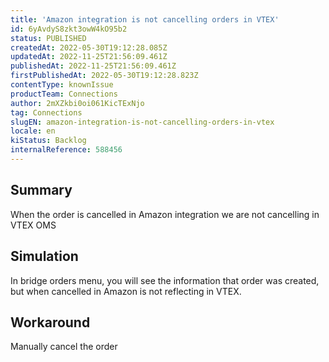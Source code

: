 ```yaml
---
title: 'Amazon integration is not cancelling orders in VTEX'
id: 6yAvdyS8zkt3owW4kO95b2
status: PUBLISHED
createdAt: 2022-05-30T19:12:28.085Z
updatedAt: 2022-11-25T21:56:09.461Z
publishedAt: 2022-11-25T21:56:09.461Z
firstPublishedAt: 2022-05-30T19:12:28.823Z
contentType: knownIssue
productTeam: Connections
author: 2mXZkbi0oi061KicTExNjo
tag: Connections
slugEN: amazon-integration-is-not-cancelling-orders-in-vtex
locale: en
kiStatus: Backlog
internalReference: 588456
---
```


## Summary



When the order is cancelled in Amazon integration we are not cancelling in VTEX OMS



## Simulation



In bridge orders menu, you will see the information that order was created, but when cancelled in Amazon is not reflecting in VTEX.



## Workaround



Manually cancel the order


